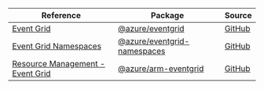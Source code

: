 | Reference | Package | Source |
|---|---|---|
|[Event Grid](eventgrid-readme.md)|[@azure/eventgrid](https://www.npmjs.com/package/@azure/eventgrid)|[GitHub](https://github.com/Azure/azure-sdk-for-js/blob/main/sdk/eventgrid/eventgrid)|
|[Event Grid Namespaces](eventgrid-namespaces-readme.md)|[@azure/eventgrid-namespaces](https://www.npmjs.com/package/@azure/eventgrid-namespaces)|[GitHub](https://github.com/Azure/azure-sdk-for-js/blob/main/sdk/eventgrid/eventgrid-namespaces)|
|[Resource Management - Event Grid](arm-eventgrid-readme.md)|[@azure/arm-eventgrid](https://www.npmjs.com/package/@azure/arm-eventgrid)|[GitHub](https://github.com/Azure/azure-sdk-for-js/blob/main/sdk/eventgrid/arm-eventgrid)|

